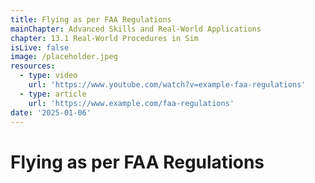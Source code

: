 ```yaml
---
title: Flying as per FAA Regulations
mainChapter: Advanced Skills and Real-World Applications
chapter: 13.1 Real-World Procedures in Sim
isLive: false
image: /placeholder.jpeg
resources:
  - type: video
    url: 'https://www.youtube.com/watch?v=example-faa-regulations'
  - type: article
    url: 'https://www.example.com/faa-regulations'
date: '2025-01-06'
---
```


# Flying as per FAA Regulations
